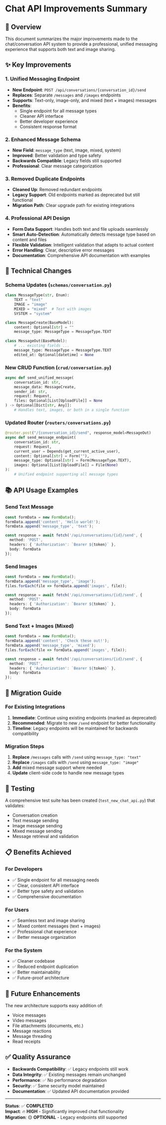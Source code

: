 # Chat API Improvements Summary

## 🚀 Overview
This document summarizes the major improvements made to the chat/conversation API system to provide a professional, unified messaging experience that supports both text and image sharing.

## ✨ Key Improvements

### 1. **Unified Messaging Endpoint**
- **New Endpoint**: `POST /api/conversations/{conversation_id}/send`
- **Replaces**: Separate `/messages` and `/images` endpoints
- **Supports**: Text-only, image-only, and mixed (text + images) messages
- **Benefits**: 
  - Single endpoint for all message types
  - Cleaner API interface
  - Better developer experience
  - Consistent response format

### 2. **Enhanced Message Schema**
- **New Field**: `message_type` (text, image, mixed, system)
- **Improved**: Better validation and type safety
- **Backwards Compatible**: Legacy fields still supported
- **Professional**: Clear message categorization

### 3. **Removed Duplicate Endpoints**
- **Cleaned Up**: Removed redundant endpoints
- **Legacy Support**: Old endpoints marked as deprecated but still functional
- **Migration Path**: Clear upgrade path for existing integrations

### 4. **Professional API Design**
- **Form Data Support**: Handles both text and file uploads seamlessly
- **Smart Auto-Detection**: Automatically detects message type based on content and files
- **Flexible Validation**: Intelligent validation that adapts to actual content
- **Error Handling**: Clear, descriptive error messages
- **Documentation**: Comprehensive API documentation with examples

## 🔧 Technical Changes

### Schema Updates (`schemas/conversation.py`)
```python
class MessageType(str, Enum):
    TEXT = "text"
    IMAGE = "image" 
    MIXED = "mixed"  # Text with images
    SYSTEM = "system"

class MessageCreate(BaseModel):
    content: Optional[str] = ""
    message_type: MessageType = MessageType.TEXT
    
class MessageOut(BaseModel):
    # ... existing fields ...
    message_type: MessageType = MessageType.TEXT
    edited_at: Optional[datetime] = None
```

### New CRUD Function (`crud/conversation.py`)
```python
async def send_unified_message(
    conversation_id: str,
    message_data: MessageCreate,
    sender_id: str,
    request: Request,
    files: Optional[List[UploadFile]] = None
) -> Optional[Dict[str, Any]]:
    # Handles text, images, or both in a single function
```

### Updated Router (`routers/conversations.py`)
```python
@router.post("/{conversation_id}/send", response_model=MessageOut)
async def send_message_endpoint(
    conversation_id: str,
    request: Request,
    current_user = Depends(get_current_active_user),
    content: Optional[str] = Form(""),
    message_type: Optional[str] = Form(MessageType.TEXT),
    images: Optional[List[UploadFile]] = File(None)
):
    # Unified endpoint supporting all message types
```

## 📚 API Usage Examples

### Send Text Message
```typescript
const formData = new FormData();
formData.append('content', 'Hello world!');
formData.append('message_type', 'text');

const response = await fetch('/api/conversations/{id}/send', {
  method: 'POST',
  headers: { 'Authorization': `Bearer ${token}` },
  body: formData
});
```

### Send Images
```typescript
const formData = new FormData();
formData.append('message_type', 'image');
files.forEach(file => formData.append('images', file));

const response = await fetch('/api/conversations/{id}/send', {
  method: 'POST',
  headers: { 'Authorization': `Bearer ${token}` },
  body: formData
});
```

### Send Text + Images (Mixed)
```typescript
const formData = new FormData();
formData.append('content', 'Check these out!');
formData.append('message_type', 'mixed');
files.forEach(file => formData.append('images', file));

const response = await fetch('/api/conversations/{id}/send', {
  method: 'POST',
  headers: { 'Authorization': `Bearer ${token}` },
  body: formData
});
```

## 🔄 Migration Guide

### For Existing Integrations

1. **Immediate**: Continue using existing endpoints (marked as deprecated)
2. **Recommended**: Migrate to new `/send` endpoint for better functionality
3. **Timeline**: Legacy endpoints will be maintained for backwards compatibility

### Migration Steps

1. **Replace** `/messages` calls with `/send` using `message_type: "text"`
2. **Replace** `/images` calls with `/send` using `message_type: "image"`
3. **Add** mixed message support where needed
4. **Update** client-side code to handle new message types

## 🧪 Testing

A comprehensive test suite has been created (`test_new_chat_api.py`) that validates:
- Conversation creation
- Text message sending
- Image message sending  
- Mixed message sending
- Message retrieval and validation

## 📋 Benefits Achieved

### For Developers
- ✅ Single endpoint for all messaging needs
- ✅ Clear, consistent API interface
- ✅ Better type safety and validation
- ✅ Comprehensive documentation

### For Users
- ✅ Seamless text and image sharing
- ✅ Mixed content messages (text + images)
- ✅ Professional chat experience
- ✅ Better message organization

### For the System
- ✅ Cleaner codebase
- ✅ Reduced endpoint duplication
- ✅ Better maintainability
- ✅ Future-proof architecture

## 🔮 Future Enhancements

The new architecture supports easy addition of:
- Voice messages
- Video messages
- File attachments (documents, etc.)
- Message reactions
- Message threading
- Read receipts

## ✅ Quality Assurance

- **Backwards Compatibility**: ✅ Legacy endpoints still work
- **Data Integrity**: ✅ Existing messages remain unchanged
- **Performance**: ✅ No performance degradation
- **Security**: ✅ Same security model maintained
- **Documentation**: ✅ Updated API documentation provided

---

**Status**: ✅ **COMPLETED**  
**Impact**: 🔥 **HIGH** - Significantly improved chat functionality  
**Migration**: 🟡 **OPTIONAL** - Legacy endpoints still supported 
